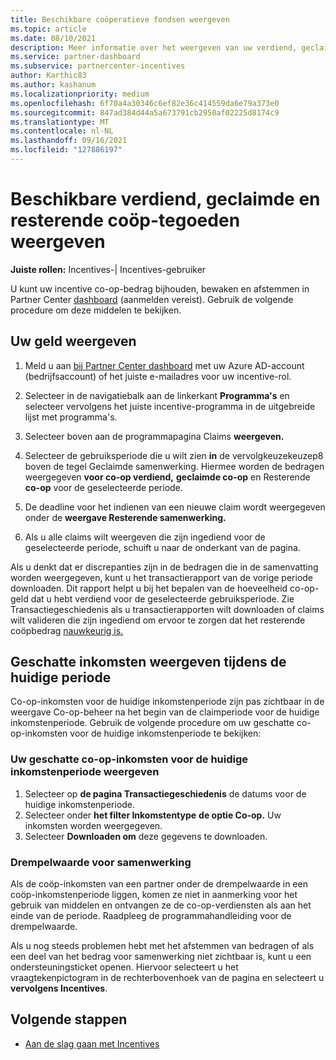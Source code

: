 ```yaml
---
title: Beschikbare coöperatieve fondsen weergeven
ms.topic: article
ms.date: 08/10/2021
description: Meer informatie over het weergeven van uw verdiend, geclaimde en resterende co-op-bedrag, het weergeven van vervaldatums en het afstemmen van inconsistente bedragen.
ms.service: partner-dashboard
ms.subservice: partnercenter-incentives
author: Karthic83
ms.author: kashanum
ms.localizationpriority: medium
ms.openlocfilehash: 6f70a4a30346c6ef82e36c414559da6e79a373e0
ms.sourcegitcommit: 847ad384d44a5a673791cb2950af02225d8174c9
ms.translationtype: MT
ms.contentlocale: nl-NL
ms.lasthandoff: 09/16/2021
ms.locfileid: "127886197"
---
```

# <a name="view-available-earned-claimed-and-remaining-co-op-funds"></a>Beschikbare verdiend, geclaimde en resterende coöp-tegoeden weergeven

**Juiste rollen:** Incentives-| Incentives-gebruiker

U kunt uw incentive co-op-bedrag bijhouden, bewaken en afstemmen in Partner Center [dashboard](https://partner.microsoft.com/dashboard/) (aanmelden vereist). Gebruik de volgende procedure om deze middelen te bekijken.

## <a name="view-your-funds"></a>Uw geld weergeven

1. Meld u aan [bij Partner Center dashboard](https://partner.microsoft.com/dashboard/) met uw Azure AD-account (bedrijfsaccount) of het juiste e-mailadres voor uw incentive-rol.

2. Selecteer in de navigatiebalk aan de linkerkant **Programma's** en selecteer vervolgens het juiste incentive-programma in de uitgebreide lijst met programma's.

3. Selecteer boven aan de programmapagina Claims **weergeven.**

4. Selecteer de gebruiksperiode die u wilt zien **in** de vervolgkeuzekeuzep8 boven de tegel Geclaimde samenwerking. Hiermee worden de bedragen weergegeven **voor co-op verdiend,** **geclaimde co-op** en Resterende **co-op** voor de geselecteerde periode.

5. De deadline voor het indienen van een nieuwe claim wordt weergegeven onder de **weergave Resterende samenwerking.**  

6. Als u alle claims wilt weergeven die zijn ingediend voor de geselecteerde periode, schuift u naar de onderkant van de pagina.

Als u denkt dat er discrepanties zijn in de bedragen die in de samenvatting worden weergegeven, kunt u het transactierapport van de vorige periode downloaden. Dit rapport helpt u bij het bepalen van de hoeveelheid co-op-geld dat u hebt verdiend voor de geselecteerde gebruiksperiode. Zie Transactiegeschiedenis als u transactierapporten wilt downloaden of claims wilt valideren die zijn ingediend om ervoor te zorgen dat het resterende coöpbedrag [nauwkeurig is.](./payout-statement.md#transaction-history)

## <a name="view-estimated-earnings-during-the-current-period"></a>Geschatte inkomsten weergeven tijdens de huidige periode
Co-op-inkomsten voor de huidige inkomstenperiode zijn pas zichtbaar in de weergave Co-op-beheer na het begin van de claimperiode voor de huidige inkomstenperiode. Gebruik de volgende procedure om uw geschatte co-op-inkomsten voor de huidige inkomstenperiode te bekijken:

### <a name="view-your-estimated-co-op-earnings-for-the-current-earning-period"></a>Uw geschatte co-op-inkomsten voor de huidige inkomstenperiode weergeven

1. Selecteer op **de pagina Transactiegeschiedenis** de datums voor de huidige inkomstenperiode.
2. Selecteer onder **het filter Inkomstentype** **de optie Co-op.** Uw inkomsten worden weergegeven.
3. Selecteer **Downloaden om** deze gegevens te downloaden.

### <a name="co-op-threshold"></a>Drempelwaarde voor samenwerking
Als de coöp-inkomsten van een partner onder de drempelwaarde in een coöp-inkomstenperiode liggen, komen ze niet in aanmerking voor het gebruik van middelen en ontvangen ze de co-op-verdiensten als aan het einde van de periode. Raadpleeg de programmahandleiding voor de drempelwaarde. 

Als u nog steeds problemen hebt met het afstemmen van bedragen of als een deel van het bedrag voor samenwerking niet zichtbaar is, kunt u een ondersteuningsticket openen. Hiervoor selecteert u het vraagtekenpictogram in de rechterbovenhoek van de pagina en selecteert u **vervolgens Incentives**.

## <a name="next-steps"></a>Volgende stappen

- [Aan de slag gaan met Incentives](incentives-get-started-intro.md)
